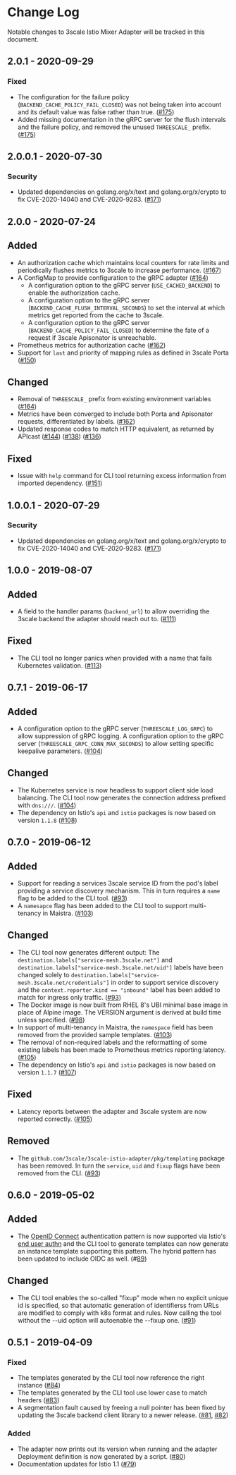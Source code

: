 # Change Log

Notable changes to 3scale Istio Mixer Adapter will be tracked in this document.

## 2.0.1 - 2020-09-29

### Fixed

- The configuration for the failure policy (`BACKEND_CACHE_POLICY_FAIL_CLOSED`)
  was not being taken into account and its default value was false rather than
  true. ([#175](https://github.com/3scale/3scale-istio-adapter/pull/175))
- Added missing documentation in the gRPC server for the flush intervals and
  the failure policy, and removed the unused `THREESCALE_` prefix. ([#175](https://github.com/3scale/3scale-istio-adapter/pull/175))


## 2.0.0.1 - 2020-07-30

### Security

- Updated dependencies on golang.org/x/text and golang.org/x/crypto to fix CVE-2020-14040 and CVE-2020-9283.
  ([#171](https://github.com/3scale/3scale-istio-adapter/pull/171))

## 2.0.0 - 2020-07-24

## Added

- An authorization cache which maintains local counters for rate limits and
  periodically flushes metrics to 3scale to increase performance.
  ([#167](https://github.com/3scale/3scale-istio-adapter/pull/167))
- A ConfigMap to provide configuration to the gRPC adapter
  ([#164](https://github.com/3scale/3scale-istio-adapter/pull/164))
    * A configuration option to the gRPC server (`USE_CACHED_BACKEND`) to enable the authorization cache.
    * A configuration option to the gRPC server (`BACKEND_CACHE_FLUSH_INTERVAL_SECONDS`) to set the interval at which metrics get reported from the cache to 3scale.
    * A configuration option to the gRPC server (`BACKEND_CACHE_POLICY_FAIL_CLOSED`) to determine the fate of a request if 3scale Apisonator is unreachable.
- Prometheus metrics for authorization cache
  ([#162](https://github.com/3scale/3scale-istio-adapter/pull/162))
- Support for `last` and priority of mapping rules as defined in 3scale Porta
  ([#150](https://github.com/3scale/3scale-istio-adapter/pull/150))

## Changed

- Removal of `THREESCALE_` prefix from existing environment variables
  ([#164](https://github.com/3scale/3scale-istio-adapter/pull/164))
- Metrics have been converged to include both Porta and Apisonator requests, differentiated by labels.
  ([#162](https://github.com/3scale/3scale-istio-adapter/pull/162))
- Updated response codes to match HTTP equivalent, as returned by APIcast
  ([#144](https://github.com/3scale/3scale-istio-adapter/pull/144))
  ([#138](https://github.com/3scale/3scale-istio-adapter/pull/138))
  ([#136](https://github.com/3scale/3scale-istio-adapter/pull/136))

## Fixed

- Issue with `help` command for CLI tool returning excess information from imported dependency.
  ([#151](https://github.com/3scale/3scale-istio-adapter/pull/151))

## 1.0.0.1 - 2020-07-29

### Security

- Updated dependencies on golang.org/x/text and golang.org/x/crypto to fix CVE-2020-14040 and CVE-2020-9283.
  ([#171](https://github.com/3scale/3scale-istio-adapter/pull/171))

## 1.0.0 - 2019-08-07

## Added

- A field to the handler params (`backend_url`) to allow overriding the 3scale backend the adapter should reach out to.
  ([#111](https://github.com/3scale/3scale-istio-adapter/pull/111))

## Fixed

- The CLI tool no longer panics when provided with a name that fails Kubernetes validation.
  ([#113](https://github.com/3scale/3scale-istio-adapter/pull/113))

## 0.7.1 - 2019-06-17

## Added

- A configuration option to the gRPC server (`THREESCALE_LOG_GRPC`) to allow suppression of gRPC logging.
  A configuration option to the gRPC server (`THREESCALE_GRPC_CONN_MAX_SECONDS`) to allow setting specific keepalive parameters.
  ([#104](https://github.com/3scale/3scale-istio-adapter/pull/104))

## Changed

- The Kubernetes service is now headless to support client side load balancing.
  The CLI tool now generates the connection address prefixed with `dns:///`.
  ([#104](https://github.com/3scale/3scale-istio-adapter/pull/104))
- The dependency on Istio's `api` and `istio` packages is now based on version `1.1.8`
  ([#108](https://github.com/3scale/3scale-istio-adapter/pull/108))


## 0.7.0 - 2019-06-12

## Added

- Support for reading a services 3scale service ID from the pod's label providing a service discovery mechanism.
  This in turn requires a `name` flag to be added to the CLI tool.
  ([#93](https://github.com/3scale/3scale-istio-adapter/pull/93))
- A `namesapce` flag has been added to the CLI tool to support multi-tenancy in Maistra.
  ([#103](https://github.com/3scale/3scale-istio-adapter/pull/103))

## Changed

- The CLI tool now generates different output:
  The `destination.labels["service-mesh.3scale.net"]` and `destination.labels["service-mesh.3scale.net/uid"]` labels have been changed solely to
  `destination.labels["service-mesh.3scale.net/credentials"]` in order to support service discovery and the `context.reporter.kind == "inbound"` label has
  been added to match for ingress only traffic.
  ([#93](https://github.com/3scale/3scale-istio-adapter/pull/93))
- The Docker image is now built from RHEL 8's UBI minimal base image in place of Alpine image.
  The VERSION argument is derived at build time unless specified.
  ([#98](https://github.com/3scale/3scale-istio-adapter/pull/98))
- In support of multi-tenancy in Maistra, the `namespace` field has been removed from the provided sample templates.
  ([#103](https://github.com/3scale/3scale-istio-adapter/pull/103))
- The removal of non-required labels and the reformatting of some existing labels has been made to Prometheus metrics reporting latency.
  ([#105](https://github.com/3scale/3scale-istio-adapter/pull/105))
- The dependency on Istio's `api` and `istio` packages is now based on version `1.1.7`
  ([#107](https://github.com/3scale/3scale-istio-adapter/pull/107))

## Fixed

- Latency reports between the adapter and 3scale system are now reported correctly.
  ([#105](https://github.com/3scale/3scale-istio-adapter/pull/105))

## Removed

- The `github.com/3scale/3scale-istio-adapter/pkg/templating` package has been removed.
  In turn the `service`, `uid` and `fixup` flags have been removed from the CLI.
  ([#93](https://github.com/3scale/3scale-istio-adapter/pull/93))


## 0.6.0 - 2019-05-02

## Added

- The [OpenID Connect](https://github.com/3scale/3scale-istio-adapter/blob/v0.6.0/README.md#openid-connect-pattern) authentication pattern is now supported via Istio's [end user authn](https://istio.io/help/ops/security/end-user-auth/) and the CLI tool to generate templates can now generate an instance template supporting this pattern. The hybrid pattern has been updated to include OIDC as well. (#[89](https://github.com/3scale/3scale-istio-adapter/pull/89))

## Changed

- The CLI tool enables the so-called "fixup" mode when no explicit unique id is
  specified, so that automatic generation of identifierss from URLs are modified
  to comply with k8s format and rules. Now calling the tool without the --uid
  option will autoenable the --fixup one. ([#91](https://github.com/3scale/3scale-istio-adapter/pull/91))

## 0.5.1 - 2019-04-09

### Fixed

- The templates generated by the CLI tool now reference the right instance
  ([#84](https://github.com/3scale/3scale-istio-adapter/pull/84))
- The templates generated by the CLI tool use lower case to match headers
  ([#83](https://github.com/3scale/3scale-istio-adapter/pull/83))
- A segmentation fault caused by freeing a null pointer has been fixed by
  updating the 3scale backend client library to a newer release.
  ([#81](https://github.com/3scale/3scale-istio-adapter/issues/81), [#82](https://github.com/3scale/3scale-istio-adapter/pull/82))

### Added

- The adapter now prints out its version when running and the adapter Deployment
  definition is now generated by a script.
  ([#80](https://github.com/3scale/3scale-istio-adapter/pull/80))
- Documentation updates for Istio 1.1
  ([#79](https://github.com/3scale/3scale-istio-adapter/pull/79))

